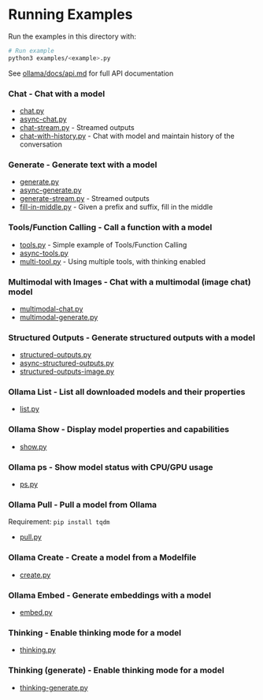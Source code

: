# Running Examples

Run the examples in this directory with:
```sh
# Run example
python3 examples/<example>.py
```

See [ollama/docs/api.md](https://github.com/ollama/ollama/blob/main/docs/api.md) for full API documentation

### Chat - Chat with a model
- [chat.py](chat.py)
- [async-chat.py](async-chat.py)
- [chat-stream.py](chat-stream.py) - Streamed outputs
- [chat-with-history.py](chat-with-history.py) - Chat with model and maintain history of the conversation


### Generate - Generate text with a model
- [generate.py](generate.py)
- [async-generate.py](async-generate.py)
- [generate-stream.py](generate-stream.py) - Streamed outputs
- [fill-in-middle.py](fill-in-middle.py) - Given a prefix and suffix, fill in the middle


### Tools/Function Calling - Call a function with a model
- [tools.py](tools.py) - Simple example of Tools/Function Calling
- [async-tools.py](async-tools.py)
- [multi-tool.py](multi-tool.py) - Using multiple tools, with thinking enabled


### Multimodal with Images - Chat with a multimodal (image chat) model
- [multimodal-chat.py](multimodal-chat.py)
- [multimodal-generate.py](multimodal-generate.py)


### Structured Outputs - Generate structured outputs with a model
- [structured-outputs.py](structured-outputs.py)
- [async-structured-outputs.py](async-structured-outputs.py)
- [structured-outputs-image.py](structured-outputs-image.py)


### Ollama List - List all downloaded models and their properties
- [list.py](list.py)


### Ollama Show - Display model properties and capabilities
- [show.py](show.py)


### Ollama ps - Show model status with CPU/GPU usage
- [ps.py](ps.py)


### Ollama Pull - Pull a model from Ollama
Requirement: `pip install tqdm`
- [pull.py](pull.py) 


### Ollama Create - Create a model from a Modelfile
- [create.py](create.py) 


### Ollama Embed - Generate embeddings with a model
- [embed.py](embed.py)


### Thinking - Enable thinking mode for a model
- [thinking.py](thinking.py)

### Thinking (generate) - Enable thinking mode for a model
- [thinking-generate.py](thinking-generate.py)
